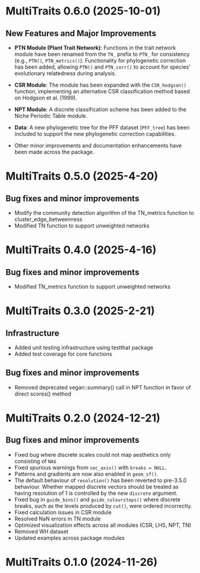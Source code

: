 # MultiTraits 0.6.0 (2025-10-01)

## New Features and Major Improvements

*   **PTN Module (Plant Trait Network)**: Functions in the trait network module have been renamed from the `TN_` prefix to `PTN_` for consistency (e.g., `PTN()`, `PTN_metrics()`). Functionality for phylogenetic correction has been added, allowing `PTN()` and `PTN_corr()` to account for species' evolutionary relatedness during analysis.

*   **CSR Module**: The module has been expanded with the `CSR_hodgson()` function, implementing an alternative CSR classification method based on Hodgson et al. (1999).

*   **NPT Module**: A discrete classification scheme has been added to the Niche Periodic Table module.

*   **Data**: A new phylogenetic tree for the PFF dataset (`PFF_tree`) has been included to support the new phylogenetic correction capabilities.

*   Other minor improvements and documentation enhancements have been made across the package.




# MultiTraits 0.5.0 (2025-4-20)

## Bug fixes and minor improvements

* Modify the community detection algorithm of the TN_metrics function to cluster_edge_betweenness
* Modified TN function to support unweighted networks


# MultiTraits 0.4.0 (2025-4-16)

## Bug fixes and minor improvements

* Modified TN_metrics function to support unweighted networks




# MultiTraits 0.3.0 (2025-2-21)

## Infrastructure

* Added unit testing infrastructure using testthat package
* Added test coverage for core functions

## Bug fixes and minor improvements

* Removed deprecated vegan::summary() call in NPT function in favor of direct scores() method




# MultiTraits 0.2.0 (2024-12-21)

## Bug fixes and minor improvements

* Fixed bug where discrete scales could not map aesthetics only consisting of
  `NA`s
* Fixed spurious warnings from `sec_axis()` with `breaks = NULL`.
* Patterns and gradients are now also enabled in `geom_sf()`.
* The default behaviour of `resolution()` has been reverted to pre-3.5.0 
  behaviour. Whether mapped discrete vectors should be treated as having 
  resolution of 1 is controlled by the new `discrete` argument.
* Fixed bug in `guide_bins()` and `guide_coloursteps()` where discrete breaks,
  such as the levels produced by `cut()`, were ordered incorrectly.
* Fixed calculation issues in CSR module
* Resolved NaN errors in TN module
* Optimized visualization effects across all modules (CSR, LHS, NPT, TN)
* Removed WH dataset
* Updated examples across package modules




# MultiTraits 0.1.0 (2024-11-26)



